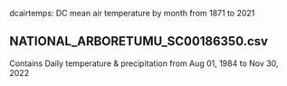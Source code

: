 dcairtemps: DC mean air temperature by month from 1871 to 2021

## NATIONAL_ARBORETUMU_SC00186350.csv
Contains Daily temperature & precipitation from Aug 01, 1984 to Nov 30, 2022